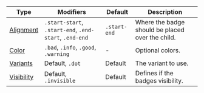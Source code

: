 | Type                      | Modifiers                                              | Default      | Description                                      |
| ------------------------- | ------------------------------------------------------ | ------------ | ------------------------------------------------ |
| [Alignment](#aligment)    | `.start-start`, `.start-end`, `.end-start`, `.end-end` | `.start-end` | Where the badge should be placed over the child. |
| [Color](#color)           | `.bad`, `.info`, `.good`, `.warning`                   | -            | Optional colors.                                 |
| [Variants](#variants)     | Default, `.dot`                                        | Default      | The variant to use.                              |
| [Visibility](#visibility) | Default, `.invisible`                                  | Default      | Defines if the badges visibility.                |

